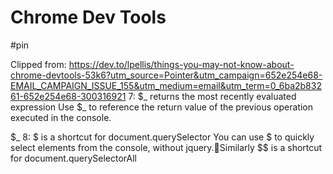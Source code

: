 # Chrome Dev Tools

#pin

Clipped from: https://dev.to/lpellis/things-you-may-not-know-about-chrome-devtools-53k6?utm_source=Pointer&utm_campaign=652e254e68-EMAIL_CAMPAIGN_ISSUE_155&utm_medium=email&utm_term=0_6ba2b83261-652e254e68-300316921
7: $_ returns the most recently evaluated expression 
Use $_ to reference the return value of the previous operation executed in the console.

$_
8: $ is a shortcut for document.querySelector 
You can use $ to quickly select elements from the console, without jquery.Similarly $$ is a shortcut for document.querySelectorAll

